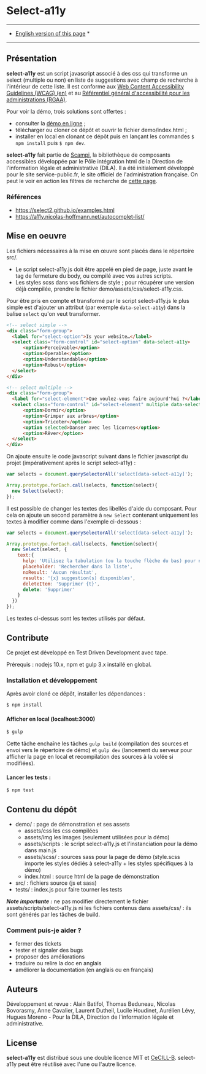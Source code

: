 # Select-a11y

* ******************************************** *
* [English version of this page](readme-en.md) *
* ******************************************** *

## Présentation

**select-a11y** est un script javascript associé à des css qui transforme un select (multiple ou non) en liste de suggestions avec champ de recherche à l'intérieur de cette liste. Il est conforme aux [Web Content Accessibility Guidelines (WCAG) (en)](https://www.w3.org/WAI/intro/wcag) et au [Référentiel général d'accessibilité pour les administrations (RGAA)](https://references.modernisation.gouv.fr/rgaa-accessibilite/).

Pour voir la démo, trois solutions sont offertes :

* consulter la [démo en ligne](http://pidila.gitlab.io/select-a11y/) ;
* télécharger ou cloner ce dépôt et ouvrir le fichier demo/index.html ;
* installer en local en clonant ce dépôt puis en lançant les commandes `$ npm install` puis `$ npm dev`.

**select-a11y** fait partie de [Scampi](https://gitlab.com/pidila/scampi), la bibliothèque de composants accessibles développée par le Pôle intégration html de la Direction de l'information légale et administrative (DILA). Il a été initialement développé pour le site service-public.fr, le site officiel de l'administration française. On peut le voir en action les filtres de recherche de [cette page](https://www.service-public.fr/demarches-silence-vaut-accord/recherche).

### Références

- https://select2.github.io/examples.html
- https://a11y.nicolas-hoffmann.net/autocomplet-list/

## Mise en oeuvre

Les fichiers nécessaires à la mise en œuvre sont placés dans le répertoire src/. 

* Le script select-a11y.js doit être appelé en pied de page, juste avant le tag de fermeture du body, ou compilé avec vos autres scripts. 
* Les styles scss dans vos fichiers de style ; pour récupérer une version déjà compilée, prendre le fichier demo/assets/css/select-a11y.css.

Pour être pris en compte et transformé par le script select-a11y.js le plus simple est d'ajouter un attribut (par exemple ```data-select-a11y```) dans la balise ```select``` qu'on veut transformer.


```html
<!-- select simple -->
<div class="form-group">
  <label for="select-option">Is your website…</label>
  <select class="form-control" id="select-option" data-select-a11y>
      <option>Perceivable</option>
      <option>Operable</option>
      <option>Understandable</option>
      <option>Robust</option>
  </select>
</div>

<!-- select multiple -->
<div class="form-group">
  <label for="select-element">Que voulez-vous faire aujourd'hui ?</label>
  <select class="form-control" id="select-element" multiple data-select-a11y data-placeholder="Chercher dans la liste">
      <option>Dormir</option>
      <option>Grimper aux arbres</option>
      <option>Tricoter</option>
      <option selected>Danser avec les licornes</option>
      <option>Rêver</option>
  </select>
</div>
```

On ajoute ensuite le code javascript suivant dans le fichier javascript du projet (impérativement après le script select-a11y) :

```js
var selects = document.querySelectorAll('select[data-select-a11y]');

Array.prototype.forEach.call(selects, function(select){
  new Select(select);
});
```

Il est possible de changer les textes des libellés d'aide du composant. Pour cela on ajoute un second paramètre à  `new Select` contenant uniquement les textes à modifier comme dans l'exemple ci-dessous :

```js
var selects = document.querySelectorAll('select[data-select-a11y]');

Array.prototype.forEach.call(selects, function(select){
  new Select(select, {
    text:{
      help: 'Utilisez la tabulation (ou la touche flèche du bas) pour naviguer dans la liste des suggestions',
      placeholder: 'Rechercher dans la liste',
      noResult: 'Aucun résultat',
      results: '{x} suggestion(s) disponibles',
      deleteItem: 'Supprimer {t}',
      delete: 'Supprimer'
    }
  })
});
```

Les textes ci-dessus sont les textes utilisés par défaut.


## Contribute

Ce projet est développé en Test Driven Development avec tape.

Prérequis : nodejs 10.x, npm et gulp 3.x installé en global.

### Installation et développement

Après avoir cloné ce dépôt, installer les dépendances :

```bash
$ npm install
```

#### Afficher en local (localhost:3000)

```bash
$ gulp
```

Cette tâche enchaîne les tâches `gulp build` (compilation des sources et envoi vers le répertoire de démo) et `gulp dev` (lancement du serveur pour afficher la page en local et recompilation des sources à la volée si modifiées).

#### Lancer les tests :

```bash
$ npm test
```

## Contenu du dépôt

* demo/ : page de démonstration et ses assets
  * assets/css les css compilées
  * assets/img les images (seulement utilisées pour la démo)
  * assets/scripts : le script select-a11y.js et l'instanciation pour la démo dans main.js
  * assets/scss/ : sources sass pour la page de démo (style.scss importe les styles dédiés à select-a11y + les styles spécifiques à la démo)
  * index.html : source html de la page de démonstration
* src/ : fichiers source (js et sass)
* tests/ : index.js pour faire tourner les tests

***Note importante :*** ne pas modifier directement le fichier assets/scripts/select-a11y.js ni les fichiers contenus dans assets/css/ : ils sont générés par les tâches de build.

### Comment puis-je aider ?

- fermer des tickets
- tester et signaler des bugs
- proposer des améliorations
- traduire ou relire la doc en anglais
- améliorer la documentation (en anglais ou en français)

## Auteurs

Développement et revue : Alain Batifol, Thomas Beduneau, Nicolas Bovorasmy, Anne Cavalier, Laurent Dutheil, Lucile Houdinet, Aurélien Lévy, Hugues Moreno - Pour la DILA, Direction de l'information légale et administrative.

## License

**select-a11y** est distribué sous une double licence MIT et [CeCILL-B](http://www.cecill.info/licences/Licence_CeCILL-B_V1-fr.html). select-a11y peut être réutilisé avec l'une ou l'autre licence.

